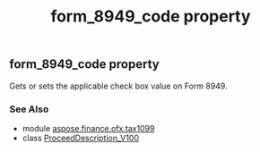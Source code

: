 ﻿---
title: form_8949_code property
second_title: Aspose.Finance for Python via .NET API References
description: 
type: docs
weight: 80
url: /python-net/aspose.finance.ofx.tax1099/proceeddescription_v100/form_8949_code/
is_root: false
---

## form_8949_code property


Gets or sets the applicable check box value on Form 8949.

### See Also
* module [aspose.finance.ofx.tax1099](../../)
* class [ProceedDescription_V100](/finance/python-net/aspose.finance.ofx.tax1099/proceeddescription_v100)
